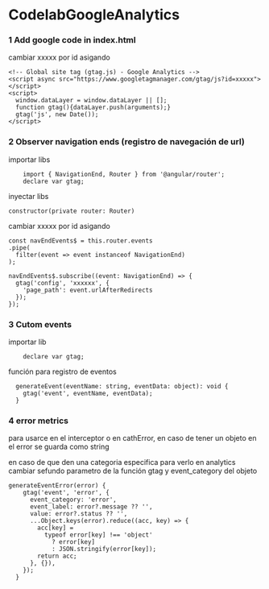 # CodelabGoogleAnalytics

### 1 Add google code in index.html

cambiar xxxxx por id asigando

```
<!-- Global site tag (gtag.js) - Google Analytics -->
<script async src="https://www.googletagmanager.com/gtag/js?id=xxxxx"></script>
<script>
  window.dataLayer = window.dataLayer || [];
  function gtag(){dataLayer.push(arguments);}
  gtag('js', new Date());
</script>
```

### 2 Observer navigation ends (registro de navegación de url)

importar libs

```
    import { NavigationEnd, Router } from '@angular/router';
    declare var gtag;
```

inyectar libs

```
constructor(private router: Router)
```

cambiar xxxxx por id asigando

```
const navEndEvents$ = this.router.events
.pipe(
  filter(event => event instanceof NavigationEnd)
);

navEndEvents$.subscribe((event: NavigationEnd) => {
  gtag('config', 'xxxxxx', {
    'page_path': event.urlAfterRedirects
  });
});
```

### 3 Cutom events

importar lib

```
    declare var gtag;
```

función para registro de eventos

```
  generateEvent(eventName: string, eventData: object): void {
    gtag('event', eventName, eventData);
  }
```

### 4 error metrics

para usarce en el interceptor o en cathError, en caso de tener un objeto en el error se guarda como string

en caso de que den una categoria especifica para verlo en analytics cambiar sefundo parametro de la función gtag y event_category del objeto

```
generateEventError(error) {
    gtag('event', 'error', {
      event_category: 'error',
      event_label: error?.message ?? '',
      value: error?.status ?? '',
      ...Object.keys(error).reduce((acc, key) => {
        acc[key] =
          typeof error[key] !== 'object'
            ? error[key]
            : JSON.stringify(error[key]);
        return acc;
      }, {}),
    });
  }
```


